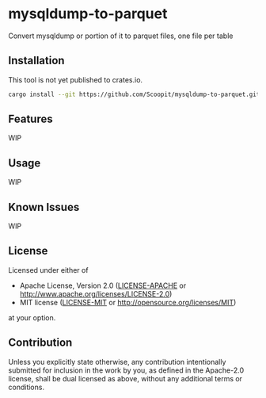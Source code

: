 # mysqldump-to-parquet

Convert mysqldump or portion of it to parquet files, one file per table

## Installation

This tool is not yet published to crates.io.

````bash
cargo install --git https://github.com/Scoopit/mysqldump-to-parquet.git
````

## Features

WIP

## Usage

WIP

## Known Issues

WIP

## License

Licensed under either of

- Apache License, Version 2.0
   ([LICENSE-APACHE](LICENSE-APACHE) or <http://www.apache.org/licenses/LICENSE-2.0>)
- MIT license
   ([LICENSE-MIT](LICENSE-MIT) or <http://opensource.org/licenses/MIT>)

at your option.

## Contribution

Unless you explicitly state otherwise, any contribution intentionally submitted
for inclusion in the work by you, as defined in the Apache-2.0 license, shall be
dual licensed as above, without any additional terms or conditions.
